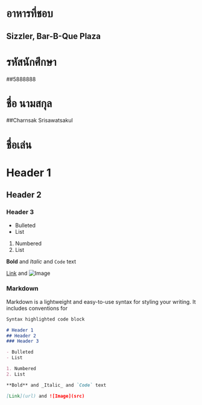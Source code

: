 # อาหารที่ชอบ
## Sizzler, Bar-B-Que Plaza


# รหัสนักศึกษา
##5888888
# ชื่อ นามสกุล
##Charnsak Srisawatsakul
# ชื่อเล่น


# Header 1
## Header 2
### Header 3

- Bulleted
- List

1. Numbered
2. List

**Bold** and _Italic_ and `Code` text

[Link](url) and ![Image](src)

### Markdown

Markdown is a lightweight and easy-to-use syntax for styling your writing. It includes conventions for

```markdown
Syntax highlighted code block

# Header 1
## Header 2
### Header 3

- Bulleted
- List

1. Numbered
2. List

**Bold** and _Italic_ and `Code` text

[Link](url) and ![Image](src)
